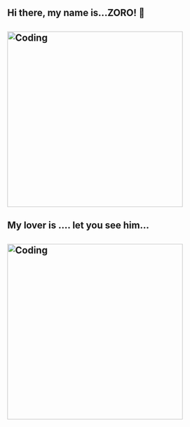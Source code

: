 ## Hi there, my name is...ZORO! 👋
## <img align="center" alt="Coding" width="400" src="https://media1.tenor.com/m/kDkGTrLUIlMAAAAC/zoro-anime.gif">
## My lover is .... let you see him...
## <img align="center" alt="Coding" width="400" src="https://media.tenor.com/2znYAjy7LOMAAAAM/sanji.gif">
<!--
**dolbobob00/dolbobob00** is a ✨ _special_ ✨ repository because its `README.md` (this file) appears on your GitHub profile.

Here are some ideas to get you started:

- 🔭 I’m currently working on ...
- 🌱 I’m currently learning ...
- 👯 I’m looking to collaborate on ...
- 🤔 I’m looking for help with ...
- 💬 Ask me about ...
- 📫 How to reach me: ...
- 😄 Pronouns: ...
- ⚡ Fun fact: ...
-->
